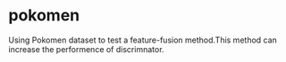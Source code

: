 # pokomen
Using Pokomen dataset to test a feature-fusion method.This method can increase the performence of discrimnator.
